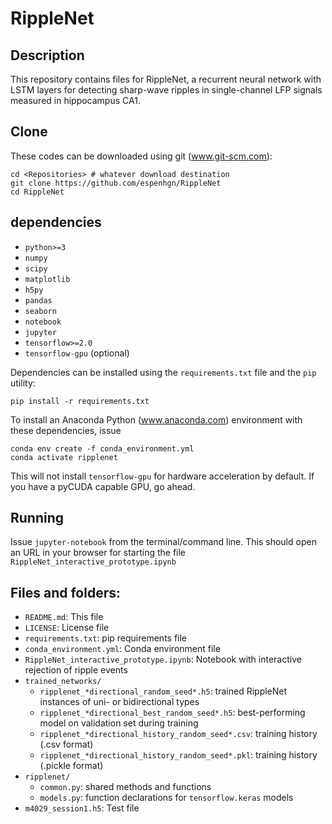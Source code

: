 # RippleNet

## Description

This repository contains files for RippleNet, a recurrent neural network with LSTM
layers for detecting sharp-wave ripples in single-channel LFP signals measured
in hippocampus CA1.

## Clone

These codes can be downloaded using git (www.git-scm.com):

    cd <Repositories> # whatever download destination
    git clone https://github.com/espenhgn/RippleNet
    cd RippleNet


## dependencies

- `python>=3`
- `numpy`
- `scipy`
- `matplotlib`
- `h5py`
- `pandas`
- `seaborn`
- `notebook`
- `jupyter`
- `tensorflow>=2.0`
- `tensorflow-gpu` (optional)

Dependencies can be installed using the `requirements.txt` file and the `pip` utility:

    pip install -r requirements.txt

To install an Anaconda Python (www.anaconda.com) environment with these dependencies, issue

    conda env create -f conda_environment.yml
    conda activate ripplenet

This will not install `tensorflow-gpu` for hardware acceleration by default.
If you have a pyCUDA capable GPU, go ahead.

## Running

Issue `jupyter-notebook` from the terminal/command line. This should open
an URL in your browser for starting the file `RippleNet_interactive_prototype.ipynb`



## Files and folders:

- `README.md`: This file
- `LICENSE`: License file
- `requirements.txt`: pip requirements file
- `conda_environment.yml`: Conda environment file
- `RippleNet_interactive_prototype.ipynb`: Notebook with interactive rejection of ripple events
- `trained_networks/`
    - `ripplenet_*directional_random_seed*.h5`: trained RippleNet instances of uni- or bidirectional types
    - `ripplenet_*directional_best_random_seed*.h5`: best-performing model on validation set during training
    - `ripplenet_*directional_history_random_seed*.csv`: training history (.csv format)
    - `ripplenet_*directional_history_random_seed*.pkl`: training history (.pickle format)
- `ripplenet/`
    - `common.py`: shared methods and functions
    - `models.py`: function declarations for `tensorflow.keras` models
- `m4029_session1.h5`: Test file

